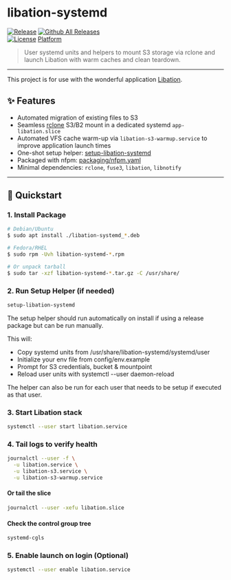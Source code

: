 # libation-systemd

[![Release](https://img.shields.io/github/v/release/fritz-fritz/libation-systemd)](https://github.com/fritz-fritz/libation-systemd/releases) [![Github All Releases](https://img.shields.io/github/downloads/fritz-fritz/libation-systemd/total.svg)](https://github.com/fritz-fritz/libation-systemd/releases/)  
[![License](https://img.shields.io/badge/license-GPL%20v3-blue?logo=GPLv3&logoSize=auto)](COPYING) [Platform](https://img.shields.io/badge/platform-Linux-lightgrey?logo=linux)

> User systemd units and helpers to mount S3 storage via rclone and launch Libation with warm caches and clean teardown.

---

This project is for use with the wonderful application [Libation](https://github.com/rmcrackan/Libation).

## ✨ Features

- Automated migration of existing files to S3
- Seamless [rclone](https://rclone.org/) S3/B2 mount in a dedicated systemd `app-libation.slice`
- Automated VFS cache warm-up via `libation-s3-warmup.service` to improve application launch times
- One-shot setup helper: [setup-libation-systemd](scripts/setup-libation-systemd)
- Packaged with nfpm: [packaging/nfpm.yaml](packaging/nfpm.yaml)
- Minimal dependencies: `rclone`, `fuse3`, `libation`, `libnotify`

---

## 🚀 Quickstart

### 1. Install Package

```bash
# Debian/Ubuntu
$ sudo apt install ./libation-systemd_*.deb

# Fedora/RHEL
$ sudo rpm -Uvh libation-systemd-*.rpm

# Or unpack tarball
$ sudo tar -xzf libation-systemd-*.tar.gz -C /usr/share/
```

### 2. Run Setup Helper (if needed)

```bash
setup-libation-systemd
```

The setup helper should run automatically on install if using a release package but can be run manually.

This will:

- Copy systemd units from /usr/share/libation-systemd/systemd/user
- Initialize your env file from config/env.example
- Prompt for S3 credentials, bucket & mountpoint
- Reload user units with systemctl --user daemon-reload

The helper can also be run for each user that needs to be setup if executed as that user.

### 3. Start Libation stack

```bash
systemctl --user start libation.service
```

### 4. Tail logs to verify health

```bash
journalctl --user -f \
  -u libation.service \
  -u libation-s3.service \
  -u libation-s3-warmup.service
```

#### Or tail the slice

```bash
journalctl --user -xefu libation.slice
```

#### Check the control group tree

```bash
systemd-cgls
```

### 5. Enable launch on login (Optional)

```bash
systemctl --user enable libation.service
```
